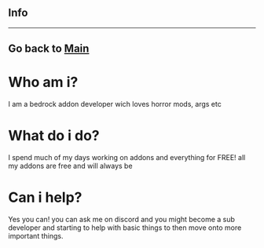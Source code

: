 ## Info
-----------
Go back to [Main](Main.md)
-----------
# Who am i?
I am a bedrock addon developer wich loves horror mods, args etc

# What do i do?
I spend much of my days working on addons and everything for FREE!
all my addons are free and will always be

# Can i help?
Yes you can! you can ask me on discord and you might become a sub developer and starting to help with basic things to then move onto more important things.
